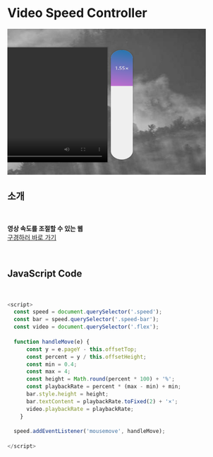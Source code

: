 # Video Speed Controller

<img src="./캡처.PNG" width="450px" height="330px">
<br />

## 소개

<br />

**영상 속도를 조절할 수 있는 웹** <br />
[구경하러 바로 가기](https://peaceful-starburst-ce9760.netlify.app/)

<br />

## JavaScript Code

<br />

```js
<script>
  const speed = document.querySelector('.speed');
  const bar = speed.querySelector('.speed-bar');
  const video = document.querySelector('.flex');

  function handleMove(e) {
      const y = e.pageY - this.offsetTop;
      const percent = y / this.offsetHeight;
      const min = 0.4;
      const max = 4;
      const height = Math.round(percent * 100) + '%';
      const playbackRate = percent * (max - min) + min;
      bar.style.height = height;
      bar.textContent = playbackRate.toFixed(2) + '×';
      video.playbackRate = playbackRate;
    }

  speed.addEventListener('mousemove', handleMove);

</script>
```
